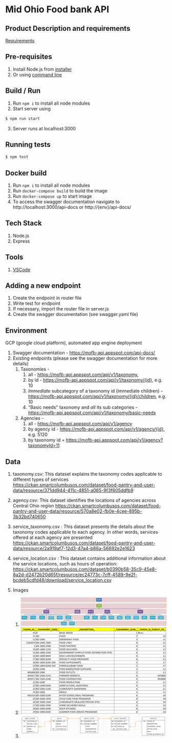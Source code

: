 # Mid Ohio Food bank API

## Product Description and requirements

[Requirements](https://github.com/SCODEMeetup/mofb-api/blob/master/product-spec.md)

## Pre-requisites

1. Install Node.js from [installer](https://nodejs.org/en/)
2. Or using [command line](https://nodejs.org/en/download/package-manager/)

## Build / Run

1. Run `npm i` to install all node modules
2. Start server using

```bash
$ npm run start
```

3. Server runs at localhost:3000

## Running tests

```bash
$ npm test
```
## Docker build

1. Run `npm i` to install all node modules
2. Run `docker-compose build` to build the image
3. Run `docker-compose up` to start image
4. To access the swagger documentation navigate to http://localhost:3000/api-docs or http://{env}/api-docs/

## Tech Stack

1. Node.js
2. Express

## Tools

1. [VSCode](https://code.visualstudio.com/)

## Adding a new endpoint

1. Create the endpoint in router file
2. Write test for endpoint
3. If necessary, import the router file in server.js
4. Create the swagger documentation (see swagger.yaml file)

## Environment

GCP (google cloud platform), automated app engine deployment

1. Swagger documentation - https://mofb-api.appspot.com/api-docs/ 
2. Existing endpoints (please see the swagger documentation for more details)
   1. Taxonomies - 
       1. all - https://mofb-api.appspot.com/api/v1/taxonomy, 
       2. by id - https://mofb-api.appspot.com/api/v1/taxonomy/{id}, e.g. 10
       3. *Immediate* subcategory of a taxonomy id (immediate children) - https://mofb-api.appspot.com/api/v1/taxonomy/{id}/children, e.g. 10
       4. "Basic needs" taxonomy and *all* its sub categories - https://mofb-api.appspot.com/api/v1/taxonomy/basic-needs
   2. Agencies - 
       1. all - https://mofb-api.appspot.com/api/v1/agency
       2. by agency id - https://mofb-api.appspot.com/api/v1/agency/{id}, e.g. 5120
       3. by taxonomy id = https://mofb-api.appspot.com/api/v1/agency?taxonomyId=11 
   
## Data

1. taxonomy.csv: This dataset explains the taxonomy codes applicable to different types of
   services
   https://ckan.smartcolumbusos.com/dataset/food-pantry-and-user-data/resource/371dd944-411c-4851-a065-9f3f605ddfb9
2. agency.csv: This dataset identifies the locations of agencies across Central Ohio region
   https://ckan.smartcolumbusos.com/dataset/food-pantry-and-user-data/resource/570a8e02-fb0e-4cee-895b-3b32bd740650
3. service_taxonomy.csv : This dataset presents the details about the taxonomy codes applicable
   to each agency. In other words, services offered at each agency are presented
   https://ckan.smartcolumbusos.com/dataset/food-pantry-and-user-data/resource/2a919af7-12d3-47a4-b86a-56692e2e1623
4. service_location.csv : This dataset contains additional information about the service locations,
   such as hours of operation:
   https://ckan.smartcolumbusos.com/dataset/b0390b58-35c9-45e8-8a2d-d2472b20d65f/resource/ec24773c-7cff-4589-9e2f-bcdeb5cdfd48/download/service_location.csv
5. Images

   1. ![Services aka Taxonomies with subcategories as graph](/extra/services-taxanomy-hierarchy.png)
   2. ![Services aka Taxonomies with subcategories as table](/extra/services-hierarchy-table.png)
   3. ![Agency and Services relation](/extra/agency-services-relation.png)

